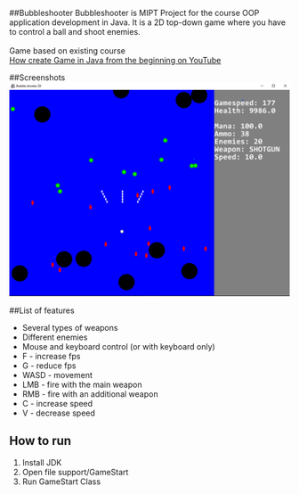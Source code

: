 ##Bubbleshooter
Bubbleshooter is MIPT Project for the course OOP application development in Java.
It is a 2D top-down game where you have to control a ball and shoot enemies.<br><br>
Game based on existing course <br> [How create Game in Java from the beginning on YouTube](https://www.youtube.com/watch?v=982ndJ9iikQ&ab_channel=%D0%92%D0%B8%D0%BA%D1%82%D0%BE%D1%80%D0%9A%D1%83%D1%80%D1%8B%D1%88%D0%B5%D0%B2)

##Screenshots
 ![](picture1.png)
 
##List of features
- Several types of weapons
- Different enemies
- Mouse and keyboard control (or with keyboard only)
- F - increase fps
- G - reduce fps
- WASD - movement
- LMB - fire with the main weapon
- RMB - fire with an additional weapon
- C - increase speed
- V - decrease speed

## How to run
1. Install JDK
2. Open file support/GameStart
3. Run GameStart Class
